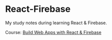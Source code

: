 # React-Firebase
 
My study notes during learning React & Firebase.

Course: [Build Web Apps with React & Firebase](https://www.udemy.com/course/build-web-apps-with-react-firebase/)
